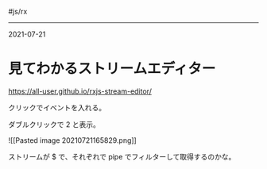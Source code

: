 #js/rx 

---
2021-07-21

# 見てわかるストリームエディター

https://all-user.github.io/rxjs-stream-editor/

クリックでイベントを入れる。

ダブルクリックで 2 と表示。

![[Pasted image 20210721165829.png]]

ストリームが $ で、それぞれで pipe でフィルターして取得するのかな。

